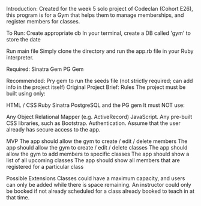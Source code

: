 Introduction:
Created for the week 5 solo project of Codeclan (Cohort E26), this program is for a Gym that helps them to manage memberships, and register members for classes.

To Run:
Create appropriate db
In your terminal, create a DB called 'gym' to store the date

Run main file
Simply clone the directory and run the app.rb file in your Ruby interpreter.

Required:
Sinatra Gem
PG Gem

Recommended:
Pry gem to run the seeds file (not strictly required; can add info in the project itself)
Original Project Brief:
Rules
The project must be built using only:

HTML / CSS
Ruby
Sinatra
PostgreSQL and the PG gem
It must NOT use:

Any Object Relational Mapper (e.g. ActiveRecord)
JavaScript. 
Any pre-built CSS libraries, such as Bootstrap.
Authentication. Assume that the user already has secure access to the app.

MVP
The app should allow the gym to create / edit / delete members
The app should allow the gym to create / edit / delete classes
The app should allow the gym to add members to specific classes
The app should show a list of all upcoming classes
The app should show all members that are registered for a particular class

Possible Extensions
Classes could have a maximum capacity, and users can only be added while there is space remaining.
An instructor could only be booked if not already scheduled for a class already booked to teach in at that time.
